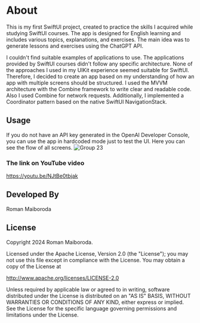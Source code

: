 # About 
This is my first SwiftUI project, created to practice the skills I acquired while studying SwiftUI courses. The app is designed for English learning and includes various topics, explanations, and exercises. The main idea was to generate lessons and exercises using the ChatGPT API.

I couldn't find suitable examples of applications to use. The applications provided by SwiftUI courses didn't follow any specific architecture. None of the approaches I used in my UIKit experience seemed suitable for SwiftUI. Therefore, I decided to create an app based on my understanding of how an app with multiple screens should be structured. I used the MVVM architecture with the Combine framework to write clear and readable code. Also I used Combine for network requests. Additionally, I implemented a Coordinator pattern based on the native SwiftUI NavigationStack.

## Usage
If you do not have an API key generated in the OpenAI Developer Console, you can use the app in hardcoded mode just to test the UI.
Here you can see the flow of all screens.
![Group 23](https://github.com/argonRM/EnglishCourceApp/assets/39482176/00d93443-e790-4b5b-bf2b-5aa8e1cbe4e8)

### The link on YouTube video
https://youtu.be/NJtBe0tbjak

## Developed By
Roman Maiboroda

## License
Copyright 2024 Roman Maiboroda.

Licensed under the Apache License, Version 2.0 (the "License"); you may not use this file except in compliance with the License. You may obtain a copy of the License at

http://www.apache.org/licenses/LICENSE-2.0

Unless required by applicable law or agreed to in writing, software distributed under the License is distributed on an "AS IS" BASIS, WITHOUT WARRANTIES OR CONDITIONS OF ANY KIND, either express or implied. See the License for the specific language governing permissions and limitations under the License.
